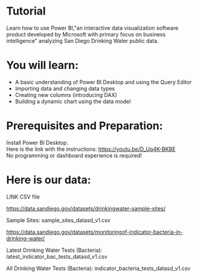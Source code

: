 # Tutorial
Learn how to use Power BI,"an interactive data visualization software product developed by Microsoft with primary focus on business intelligence" analyzing San Diego Drinking Water public data.

# You will learn:
- A basic understanding of Power BI Desktop and using the Query Editor
- Importing data and changing data types
- Creating new columns (introducing DAX)
- Building a dynamic chart using the data model

# Prerequisites and Preparation:
Install Power BI Desktop. 
<br> Here is the link with the instructions: https://youtu.be/D_Uq4K-BKBE
<br> No programming or dashboard experience is required!

# Here is our data:
LINK CSV file

https://data.sandiego.gov/datasets/drinkingwater-sample-sites/

Sample Sites: sample_sites_datasd_v1.csv

https://data.sandiego.gov/datasets/monitoringof-indicator-bacteria-in-drinking-water/

Latest Drinking Water Tests (Bacteria):
latest_indicator_bac_tests_datasd_v1.csv

All Drinking Water Tests (Bacteria):
indicator_bacteria_tests_datasd_v1.csv

